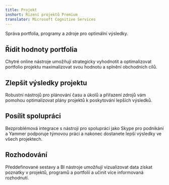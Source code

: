 ```yaml
---
title: Projekt
inshort: Řízení projektů Premium
translator: Microsoft Cognitive Services
---
```


Správa portfolia, programy a zdroje pro optimální výsledky.

## Řídit hodnoty portfolia
Chytré online nástroje umožňují strategicky vyhodnotit a optimalizovat portfolio projektu maximalizovat svou hodnotu a splnění obchodních cílů. 

## Zlepšit výsledky projektu
Robustní nástrojů pro plánování času a úkolů a přiřazení zdrojů vám pomohou optimalizovat plány projektů k poskytování lepších výsledků. 

## Posílit spolupráci
Bezproblémová integrace s nástroji pro spolupráci jako Skype pro podnikání a Yammer podporuje týmovou práci a nakonec dostanete lepší výsledky ve všech projektech. 

## Rozhodování 
Předdefinované sestavy a BI nástroje umožňují vizualizovat data získat poznatky v projektů, programů a portfolií a učinit více informovaná rozhodnutí. 





